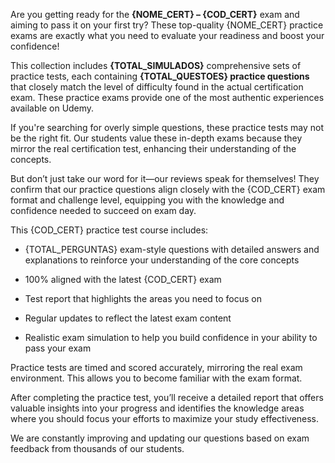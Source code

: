 Are you getting ready for the **{NOME_CERT} – {COD_CERT}** exam and aiming to pass it on your first try? These top-quality {NOME_CERT} practice exams are exactly what you need to evaluate your readiness and boost your confidence!

This collection includes **{TOTAL_SIMULADOS}** comprehensive sets of practice tests, each containing **{TOTAL_QUESTOES} practice questions** that closely match the level of difficulty found in the actual certification exam. These practice exams provide one of the most authentic experiences available on Udemy.

If you're searching for overly simple questions, these practice tests may not be the right fit. Our students value these in-depth exams because they mirror the real certification test, enhancing their understanding of the concepts.

But don’t just take our word for it—our reviews speak for themselves! They confirm that our practice questions align closely with the {COD_CERT} exam format and challenge level, equipping you with the knowledge and confidence needed to succeed on exam day.

This {COD_CERT} practice test course includes:

- {TOTAL_PERGUNTAS} exam-style questions with detailed answers and explanations to reinforce your understanding of the core concepts  

- 100% aligned with the latest {COD_CERT} exam  

- Test report that highlights the areas you need to focus on  

- Regular updates to reflect the latest exam content  

- Realistic exam simulation to help you build confidence in your ability to pass your exam  

Practice tests are timed and scored accurately, mirroring the real exam environment. This allows you to become familiar with the exam format.

After completing the practice test, you’ll receive a detailed report that offers valuable insights into your progress and identifies the knowledge areas where you should focus your efforts to maximize your study effectiveness.

We are constantly improving and updating our questions based on exam feedback from thousands of our students.
